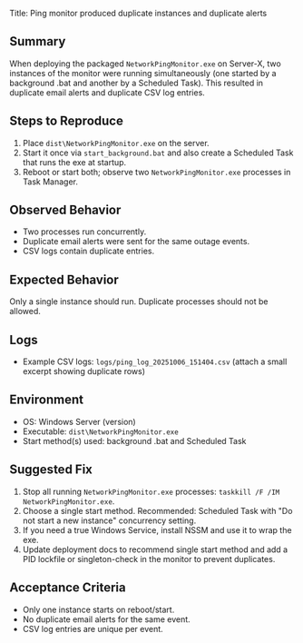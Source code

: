Title: Ping monitor produced duplicate instances and duplicate alerts

## Summary
When deploying the packaged `NetworkPingMonitor.exe` on Server-X, two instances of the monitor were running simultaneously (one started by a background .bat and another by a Scheduled Task). This resulted in duplicate email alerts and duplicate CSV log entries.

## Steps to Reproduce
1. Place `dist\NetworkPingMonitor.exe` on the server.
2. Start it once via `start_background.bat` and also create a Scheduled Task that runs the exe at startup.
3. Reboot or start both; observe two `NetworkPingMonitor.exe` processes in Task Manager.

## Observed Behavior
- Two processes run concurrently.
- Duplicate email alerts were sent for the same outage events.
- CSV logs contain duplicate entries.

## Expected Behavior
Only a single instance should run. Duplicate processes should not be allowed.

## Logs
- Example CSV logs: `logs/ping_log_20251006_151404.csv` (attach a small excerpt showing duplicate rows)

## Environment
- OS: Windows Server (version)
- Executable: `dist\NetworkPingMonitor.exe`
- Start method(s) used: background .bat and Scheduled Task

## Suggested Fix
1. Stop all running `NetworkPingMonitor.exe` processes: `taskkill /F /IM NetworkPingMonitor.exe`.
2. Choose a single start method. Recommended: Scheduled Task with "Do not start a new instance" concurrency setting.
3. If you need a true Windows Service, install NSSM and use it to wrap the exe.
4. Update deployment docs to recommend single start method and add a PID lockfile or singleton-check in the monitor to prevent duplicates.

## Acceptance Criteria
- Only one instance starts on reboot/start.
- No duplicate email alerts for the same event.
- CSV log entries are unique per event.
